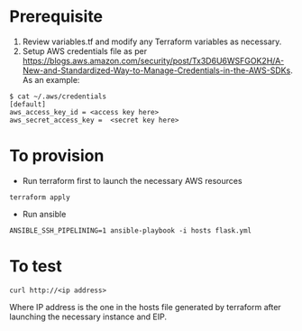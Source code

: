 # Prerequisite
1. Review variables.tf and modify any Terraform variables as necessary.
2. Setup AWS credentials file as per https://blogs.aws.amazon.com/security/post/Tx3D6U6WSFGOK2H/A-New-and-Standardized-Way-to-Manage-Credentials-in-the-AWS-SDKs. As an example:
```
$ cat ~/.aws/credentials
[default]
aws_access_key_id = <access key here>
aws_secret_access_key =  <secret key here>
```

# To provision
* Run terraform first to launch the necessary AWS resources
```
terraform apply
```

* Run ansible
```
ANSIBLE_SSH_PIPELINING=1 ansible-playbook -i hosts flask.yml
```

# To test
```
curl http://<ip address>
```

Where IP address is the one in the hosts file generated by terraform after launching the necessary instance and EIP.
